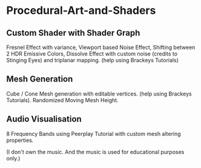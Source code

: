 # Procedural-Art-and-Shaders
 
## Custom Shader with Shader Graph
Fresnel Effect with variance,
Viewport based Noise Effect,
Shifting between 2 HDR Emissive Colors,
Dissolve Effect with custom noise (credits to Stinging Eyes) and triplanar mapping.
(help using Brackeys Tutorials)

## Mesh Generation
Cube / Cone Mesh generation with editable vertices.
(help using Brackeys Tutorials).
Randomized Moving Mesh Height.

## Audio Visualisation
8 Frequency Bands using Peerplay Tutorial with custom mesh altering properties.

(I don't own the music. And the music is used for educational purposes only.)
